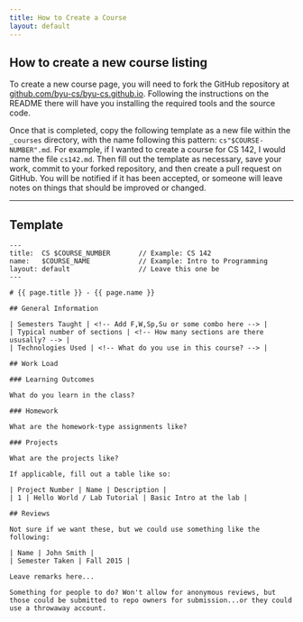```yaml
---
title: How to Create a Course
layout: default
---
```


## How to create a new course listing

To create a new course page, you will need to fork the GitHub repository at [github.com/byu-cs/byu-cs.github.io](https://github.com/byu-cs/byu-cs.github.io). Following the instructions on the README there will have you installing the required tools and the source code.

Once that is completed, copy the following template as a new file within the `_courses` directory, with the name following this pattern: `cs"$COURSE-NUMBER".md`. For example, if I wanted to create a course for CS 142, I would name the file `cs142.md`. Then fill out the template as necessary, save your work, commit to your forked repository, and then create a pull request on GitHub. You will be notified if it has been accepted, or someone will leave notes on things that should be improved or changed.

---

## Template

```
---
title:  CS $COURSE_NUMBER       // Example: CS 142
name:   $COURSE_NAME            // Example: Intro to Programming
layout: default                 // Leave this one be
---

# {{ page.title }} - {{ page.name }}

## General Information

| Semesters Taught | <!-- Add F,W,Sp,Su or some combo here --> |
| Typical number of sections | <!-- How many sections are there ususally? --> |
| Technologies Used | <!-- What do you use in this course? --> |

## Work Load

### Learning Outcomes

What do you learn in the class?

### Homework

What are the homework-type assignments like?

### Projects

What are the projects like?

If applicable, fill out a table like so:

| Project Number | Name | Description |
| 1 | Hello World / Lab Tutorial | Basic Intro at the lab |

## Reviews

Not sure if we want these, but we could use something like the following:

| Name | John Smith |
| Semester Taken | Fall 2015 | 

Leave remarks here...

Something for people to do? Won't allow for anonymous reviews, but those could be submitted to repo owners for submission...or they could use a throwaway account.

```